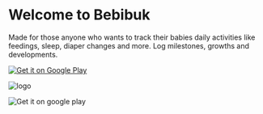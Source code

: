 # Welcome to Bebibuk

Made for those anyone who wants to track their babies daily activities like feedings, sleep, diaper changes and more. Log milestones, growths and developments. 

<a href='https://play.google.com/store/apps/details?id=com.allensandiego.bebibuk&pcampaignid=MKT-Other-global-all-co-prtnr-py-PartBadge-Mar2515-1'><img alt='Get it on Google Play' src='https://play.google.com/intl/en_us/badges/images/generic/en_badge_web_generic.png'/></a>

![logo](https://play.google.com/store/apps/details?id=com.allensandiego.bebibuk&pcampaignid=MKT-Other-global-all-co-prtnr-py-PartBadge-Mar2515-1)

![Get it on google play][logo]

[logo]: https://play.google.com/intl/en_us/badges/images/generic/en_badge_web_generic.png
